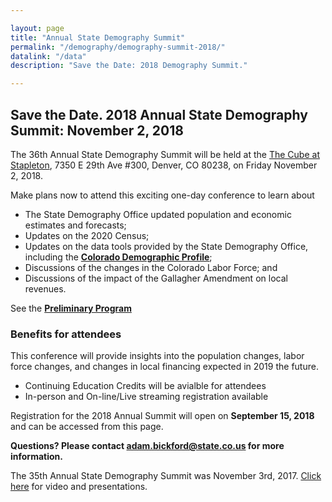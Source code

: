 ```yaml
---

layout: page
title: "Annual State Demography Summit"
permalink: "/demography/demography-summit-2018/"
datalink: "/data"
description: "Save the Date: 2018 Demography Summit."

---
```


## Save the Date. 2018 Annual State Demography Summit: November 2, 2018

The 36th Annual State Demography Summit will be held at the [The Cube at Stapleton](https://www.google.com/maps/place/Stapleton+MCA/@39.7580033,-104.9042528,17z/data=!3m1!4b1!4m5!3m4!1s0x876c7b8454e7fec9:0x6b988a5c607d5439!8m2!3d39.7579992!4d-104.9020641), 7350 E 29th Ave #300, Denver, CO 80238, 
on Friday November 2, 2018.

Make plans now to attend this exciting one-day conference to learn about

* The State Demography Office updated population and economic estimates and forecasts;
* Updates on the 2020 Census;
* Updates on the data tools provided by the State Demography Office, including the 
   [**Colorado Demographic Profile**](https://demography.dola.colorado.gov/community-profiles/);
* Discussions of the changes in the Colorado Labor Force; and
* Discussions of the impact of the Gallagher Amendment on local revenues.

See the [**Preliminary Program**](https://drive.google.com/open?id=1_ZMNnpnD-JpyXompOtMvKmjWWbI53vwCDMHOIhExm3g)

### Benefits for attendees
This conference will provide insights into the population changes, labor force changes, and changes in local financing expected in 2019
the future.

* Continuing Education Credits will be avialble for attendees
* In-person and On-line/Live streaming registration available

Registration for the 2018 Annual Summit will open on **September 15, 2018** and can be accessed from this page.

**Questions? Please contact [adam.bickford@state.co.us](mailto:adam.bickford@state.co.us) for more information.** 

The 35th Annual State Demography Summit was November 3rd, 2017. [Click here](/demography/publications-and-presentations/#annual-demography-summit-2017) for video and presentations.
 
